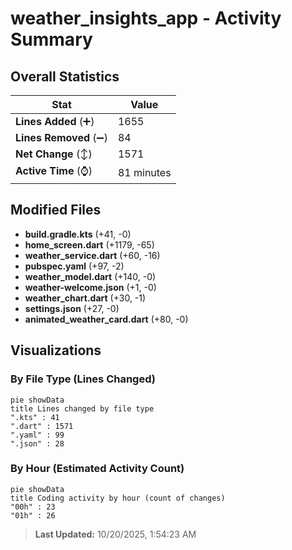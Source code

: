 # weather_insights_app - Activity Summary 

## Overall Statistics

| Stat                   | Value                                                             |
| ---------------------- | ----------------------------------------------------------------- |
| **Lines Added** (➕)   | 1655                                          |
| **Lines Removed** (➖) | 84                                        |
| **Net Change** (↕)    | 1571                |
| **Active Time** (⌚)   | 81 minutes |


## Modified Files
- **build.gradle.kts** (+41, -0)
- **home_screen.dart** (+1179, -65)
- **weather_service.dart** (+60, -16)
- **pubspec.yaml** (+97, -2)
- **weather_model.dart** (+140, -0)
- **weather-welcome.json** (+1, -0)
- **weather_chart.dart** (+30, -1)
- **settings.json** (+27, -0)
- **animated_weather_card.dart** (+80, -0)

## Visualizations

### By File Type (Lines Changed)

```mermaid
pie showData
title Lines changed by file type
".kts" : 41
".dart" : 1571
".yaml" : 99
".json" : 28
```

### By Hour (Estimated Activity Count)

```mermaid
pie showData
title Coding activity by hour (count of changes)
"00h" : 23
"01h" : 26
```


> **Last Updated:** 10/20/2025, 1:54:23 AM